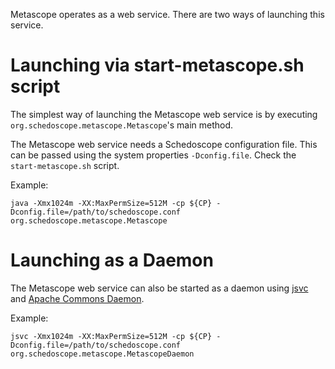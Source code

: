 Metascope operates as a web service. There are two ways of launching this service.

# Launching via start-metascope.sh script

The simplest way of launching the Metascope web service is by executing `org.schedoscope.metascope.Metascope`'s main method. 

The Metascope web service needs a Schedoscope configuration file. This can be passed using the system properties `-Dconfig.file`. Check the `start-metascope.sh` script.


Example:

    java -Xmx1024m -XX:MaxPermSize=512M -cp ${CP} -Dconfig.file=/path/to/schedoscope.conf org.schedoscope.metascope.Metascope 


# Launching as a Daemon

The Metascope web service can also be started as a daemon using [jsvc](http://commons.apache.org/proper/commons-daemon/jsvc.html) and [Apache Commons Daemon](http://commons.apache.org/proper/commons-daemon/).

Example:

    jsvc -Xmx1024m -XX:MaxPermSize=512M -cp ${CP} -Dconfig.file=/path/to/schedoscope.conf  org.schedoscope.metascope.MetascopeDaemon
